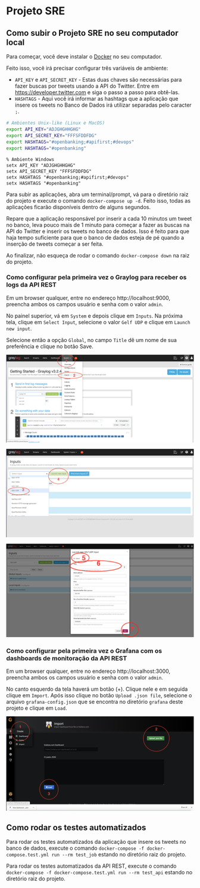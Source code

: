 # Projeto SRE

## Como subir o Projeto SRE no seu computador local

Para começar, você deve instalar o [Docker](https://docs.docker.com/install/) no seu computador.

Feito isso, você irá precisar configurar três variáveis de ambiente:

* `API_KEY` e `API_SECRET_KEY` - Estas duas chaves são necessárias para fazer buscas por tweets usando a API do Twitter. Entre em https://developer.twitter.com e siga o passo a passo para obtê-las. 
* `HASHTAGS` - Aqui você irá informar as hashtags que a aplicação que insere os tweets no Banco de Dados irá utilizar separadas pelo caracter `;`.

```bash
# Ambientes Unix-like (Linux e MacOS)
export API_KEY="ADJGHGHHGHG"
export API_SECRET_KEY="FFFSFDDFDG"
export HASHTAGS="#openbanking;#apifirst;#devops"
export HASHTAGS="#openbanking"
```

```dos
% Ambiente Windows
setx API_KEY "ADJGHGHHGHG"
setx API_SECRET_KEY "FFFSFDDFDG"
setx HASHTAGS "#openbanking;#apifirst;#devops"
setx HASHTAGS "#openbanking"
```

Para subir as aplicações, abra um terminal/prompt, vá para o diretório raiz do projeto e execute o comando `docker-compose up -d`. Feito isso, todas as aplicações ficarão disponíveis dentro de alguns segundos.

Repare que a aplicação responsável por inserir a cada 10 minutos um tweet no banco, leva pouco mais de 1 minuto para começar a fazer as buscas na API do Twitter e inserir os tweets no banco de dados. Isso é feito para que haja tempo suficiente para que o banco de dados esteja de pé quando a inserção de tweets começar a ser feita.

Ao finalizar, não esqueça de rodar o comando `docker-compose down` na raiz do projeto.

### Como configurar pela primeira vez o Graylog para receber os logs da API REST

Em um browser qualquer, entre no endereço http://localhost:9000, preencha ambos os campos usuário e senha com o valor `admin`.

No painel superior, vá em `System` e depois clique em `Inputs`. Na próxima tela, clique em `Select Input`, selecione o valor `Gelf UDP` e clique em `Launch new input`.

Selecione então a opção `Global`, no campo `Title` dê um nome de sua preferência e clique no botão Save.

<p align="center">
  <img src="./docs/graylog-1.png" alt="Grafana image" />
</p>

<p align="center">
  <img src="./docs/graylog-2.png" alt="Grafana image" />
</p>

<p align="center">
  <img src="./docs/graylog-3.png" alt="Grafana image" />
</p>

### Como configurar pela primeira vez o Grafana com os dashboards de monitoração da API REST

Em um browser qualquer, entre no endereço http://localhost:3000, preencha ambos os campos usuário e senha com o valor `admin`.

No canto esquerdo da tela haverá um botão (+). Clique nele e em seguida clique em `Import`. Após isso clique no botão `Upload .json file`, selecione o arquivo `grafana-config.json` que se encontra no diretório `grafana` deste projeto e clique em `Load`.

<p align="center">
  <img src="./docs/grafana.png" alt="Grafana image" />
</p>

## Como rodar os testes automatizados

Para rodar os testes automatizados da aplicação que insere os tweets no banco de dados, execute o comando `docker-compose -f docker-compose.test.yml run --rm test_job` estando no diretório raiz do projeto.

Para rodar os testes automatizados da API REST, execute o comando `docker-compose -f docker-compose.test.yml run --rm test_api` estando no diretório raiz do projeto.